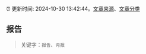 :alarm_clock: 更新时间: 2024-10-30 13:42:44。[文章来源](/README.md)、[文章分类](/TAGS.md)

## 报告


> 关键字：`报告`、`月报`



